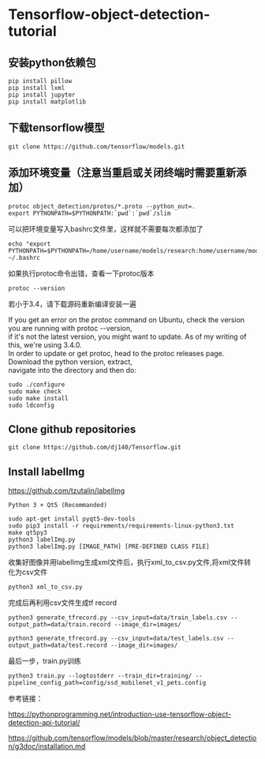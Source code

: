 # Tensorflow-object-detection-tutorial

## 安装python依赖包

	pip install pillow
	pip install lxml
	pip install jupyter
	pip install matplotlib

## 下载tensorflow模型

	git clone https://github.com/tensorflow/models.git

## 添加环境变量（注意当重启或关闭终端时需要重新添加）

	protoc object_detection/protos/*.proto --python_out=.
	export PYTHONPATH=$PYTHONPATH:`pwd`:`pwd`/slim

可以把环境变量写入bashrc文件里，这样就不需要每次都添加了<br>

	echo "export PYTHONPATH=$PYTHONPATH=/home/username/models/research:home/username/models/slim">> ~/.bashrc

如果执行protoc命令出错，查看一下protoc版本
	
	protoc --version

若小于3.4，请下载源码重新编译安装一遍

If you get an error on the protoc command on Ubuntu, check the version you are running with protoc --version, <br>
if it's not the latest version, you might want to update. As of my writing of this, we're using 3.4.0. <br>
In order to update or get protoc, head to the protoc releases page. Download the python version, extract, <br>
navigate into the directory and then do: <br>

	sudo ./configure
	sudo make check
	sudo make install
	sudo ldconfig


## Clone github repositories 
	
	git clone https://github.com/dj140/Tensorflow.git

## Install labelImg

https://github.com/tzutalin/labelImg

	Python 3 + Qt5 (Recommanded)

	sudo apt-get install pyqt5-dev-tools
	sudo pip3 install -r requirements/requirements-linux-python3.txt
	make qt5py3
	python3 labelImg.py
	python3 labelImg.py [IMAGE_PATH] [PRE-DEFINED CLASS FILE]

收集好图像并用labelImg生成xml文件后，执行xml_to_csv.py文件,将xml文件转化为csv文件
	
	python3 xml_to_csv.py

完成后再利用csv文件生成tf record

	python3 generate_tfrecord.py --csv_input=data/train_labels.csv --output_path=data/train.record --image_dir=images/

	python3 generate_tfrecord.py --csv_input=data/test_labels.csv --output_path=data/test.record --image_dir=images/

最后一步，train.py训练

	python3 train.py --logtostderr --train_dir=training/ --pipeline_config_path=config/ssd_mobilenet_v1_pets.config

参考链接：

https://pythonprogramming.net/introduction-use-tensorflow-object-detection-api-tutorial/

https://github.com/tensorflow/models/blob/master/research/object_detection/g3doc/installation.md

